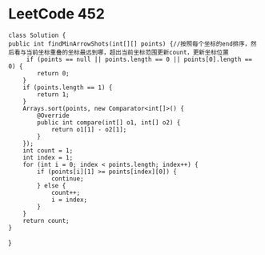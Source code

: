 # LeetCode 452
    class Solution {
    public int findMinArrowShots(int[][] points) {//按照每个坐标的end排序，然后看与当前坐标重叠的坐标最远到哪，超出当前坐标范围更新count，更新坐标位置
         if (points == null || points.length == 0 || points[0].length == 0) {
            return 0;
        }
        if (points.length == 1) {
            return 1;
        }
        Arrays.sort(points, new Comparator<int[]>() {
            @Override
            public int compare(int[] o1, int[] o2) {
                return o1[1] - o2[1];
            }
        });
        int count = 1;
        int index = 1;
        for (int i = 0; index < points.length; index++) {
            if (points[i][1] >= points[index][0]) {
                continue;
            } else {
                count++;
                i = index;
            }
        }
        return count;
    }
}
